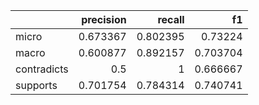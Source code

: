 |             |   precision |   recall |       f1 |
|:------------|------------:|---------:|---------:|
| micro       |    0.673367 | 0.802395 | 0.73224  |
| macro       |    0.600877 | 0.892157 | 0.703704 |
| contradicts |    0.5      | 1        | 0.666667 |
| supports    |    0.701754 | 0.784314 | 0.740741 |